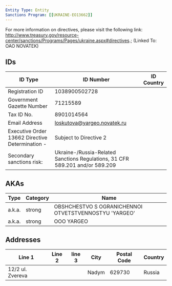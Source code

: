 ```yaml
---
Entity Type: Entity
Sanctions Program: [[UKRAINE-EO13662]]
---
```

For more information on directives, please visit the following link: http://www.treasury.gov/resource-center/sanctions/Programs/Pages/ukraine.aspx#directives.; (Linked To: OAO NOVATEK)

## IDs
| ID Type | ID Number | ID Country |
|---------|-----------|------------|
| Registration ID | 1038900502728 |  |
| Government Gazette Number | 71215589 |  |
| Tax ID No. | 8901014564 |  |
| Email Address | loskutova@yargeo.novatek.ru |  |
| Executive Order 13662 Directive Determination - | Subject to Directive 2 |  |
| Secondary sanctions risk: | Ukraine-/Russia-Related Sanctions Regulations, 31 CFR 589.201 and/or 589.209 |  |


## AKAs
| Type | Category | Name      | 
|------|----------|-----------|
| a.k.a. | strong | OBSHCHESTVO S OGRANICHENNOI OTVETSTVENNOSTYU 'YARGEO' |
| a.k.a. | strong | OOO YARGEO |


## Addresses
| Line 1 | Line 2 | line 3 | City | Postal Code| Country | 
|--------|--------|--------|------|------------|---------|
| 12/2 ul. Zvereva |  |  | Nadym | 629730 | Russia |

